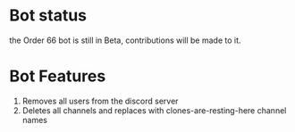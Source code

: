 # Bot status
the Order 66 bot is still in Beta, contributions will be made to it.  

# Bot Features
1. Removes all users from the discord server
2. Deletes all channels and replaces with clones-are-resting-here channel names
   
